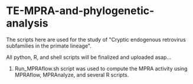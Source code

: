 # TE-MPRA-and-phylogenetic-analysis
The scripts here are used for the study of "Cryptic endogenous retrovirus subfamilies in the primate lineage".

All python, R, and shell scripts will be finalized and uploaded asap...

1. Run_MPRAflow.sh script was used to compute the MPRA activity using MPRAflow, MPRAnalyze, and several R scripts. 
